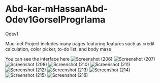 # Abd-kar-mHassanAbd-Odev1GorselProgrlama
Odev1


  Maui.net Project includes many pages featuring features such as credit calculation, color picker, to-do list, and body mass  

You can see the interface here
![Screenshot (206)](https://github.com/Abdi202/Abd-kar-mHassanAbd-Odev1GorselProgrlama/assets/79750412/58809f8e-32d5-4c1d-a64b-3798ef341f23)
![Screenshot (207)](https://github.com/Abdi202/Abd-kar-mHassanAbd-Odev1GorselProgrlama/assets/79750412/015f74dc-aa90-4aa0-8ca3-a064b0a7c1e3)
![Screenshot (208)](https://github.com/Abdi202/Abd-kar-mHassanAbd-Odev1GorselProgrlama/assets/79750412/90801f3f-aee5-4892-9085-56da454f54b0)
![Screenshot (210)](https://github.com/Abdi202/Abd-kar-mHassanAbd-Odev1GorselProgrlama/assets/79750412/9f050564-2b55-49dd-bd7e-8884fab427f4)
![Screenshot (211)](https://github.com/Abdi202/Abd-kar-mHassanAbd-Odev1GorselProgrlama/assets/79750412/9af7b175-2bdf-4276-8cf3-c4790ff4057d)
![Screenshot (212)](https://github.com/Abdi202/Abd-kar-mHassanAbd-Odev1GorselProgrlama/assets/79750412/cf15d588-287a-4413-812c-3b51d1b68276)
![Screenshot (213)](https://github.com/Abdi202/Abd-kar-mHassanAbd-Odev1GorselProgrlama/assets/79750412/e7ddb9c3-1d5f-4d98-a0bd-cf93163f83bb)
![Screenshot (214)](https://github.com/Abdi202/Abd-kar-mHassanAbd-Odev1GorselProgrlama/assets/79750412/d4861106-7ce3-4ab5-863d-d65d5d058ff8)
![Screenshot (215)](https://github.com/Abdi202/Abd-kar-mHassanAbd-Odev1GorselProgrlama/assets/79750412/bd598b97-3192-4bab-9870-08bb7a761b46)
![Screenshot (216)](https://github.com/Abdi202/Abd-kar-mHassanAbd-Odev1GorselProgrlama/assets/79750412/919694f8-24bb-465d-9733-aeec24317a4e)

